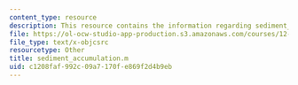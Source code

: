 ```yaml
---
content_type: resource
description: This resource contains the information regarding sediment_accumulation.m.
file: https://ol-ocw-studio-app-production.s3.amazonaws.com/courses/12-086-modeling-environmental-complexity-fall-2014/c1208faf992c09a7170fe869f2d4b9eb_sediment_accumulation.m
file_type: text/x-objcsrc
resourcetype: Other
title: sediment_accumulation.m
uid: c1208faf-992c-09a7-170f-e869f2d4b9eb
---
```

